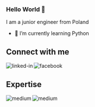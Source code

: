 ### Hello World  👋

I am a junior engineer from Poland

- 🌱 I’m currently learning Python

## Connect with me


[<img align="left" alt="linked-in" src="https://img.shields.io/badge/linkedin-%230077B5.svg?&style=for-the-badge&logo=linkedin&logoColor=white" />](https://www.linkedin.com/in/krzysiek-burdek-1a2254158/)
[<img align="left" alt="facebook" src="https://img.shields.io/badge/facebook-%231877F2.svg?&style=for-the-badge&logo=facebook&logoColor=white" />](https://www.facebook.com//Cyysiek/)<br>



## Expertise
<img align="left" alt="medium" src="https://img.shields.io/badge/python-%23316192.svg?&style=for-the-badge&logo=python&logoColor=white" />
<img align="left" alt="medium" src="https://img.shields.io/badge/MySQL-%23316192.svg?&style=for-the-badge&logo=mysql&logoColor=white" />
